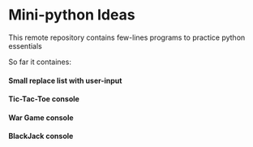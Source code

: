 # Mini-python Ideas

This remote repository contains few-lines programs to practice python essentials

So far it containes:

#### Small replace list with user-input

#### Tic-Tac-Toe console
#### War Game console
#### BlackJack console
